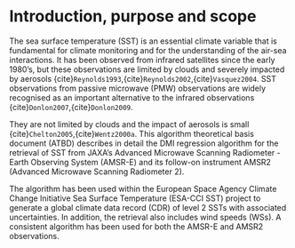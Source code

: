 # Introduction, purpose and scope

The sea surface temperature (SST) is an essential climate variable that is fundamental for climate monitoring and for the understanding of the air-sea interactions.
It has been observed from infrared satellites since the early 1980’s, but these observations are limited by clouds and severely impacted by aerosols {cite}`Reynolds1993`,{cite}`Reynolds2002`,{cite}`Vasquez2004`.
SST observations from passive microwave (PMW) observations are widely recognised as an important alternative to the infrared observations {cite}`Donlon2007`,{cite}`Donlon2009`.

They are not limited by clouds and the impact of aerosols is small {cite}`Chelton2005`,{cite}`Wentz2000a`.
This algorithm theoretical basis document (ATBD) describes in detail the DMI regression algorithm for the retrieval of SST from JAXA’s Advanced Microwave Scanning Radiometer - Earth Observing System (AMSR-E) and its follow-on instrument AMSR2 (Advanced Microwave Scanning Radiometer 2).

The algorithm has been used within the European Space Agency Climate Change Initiative Sea Surface Temperature (ESA-CCI SST) project to generate a global climate data record (CDR) of level 2 SSTs with associated uncertainties.
In addition, the retrieval also includes wind speeds (WSs). A consistent algorithm has been used for both the AMSR-E and AMSR2 observations.
